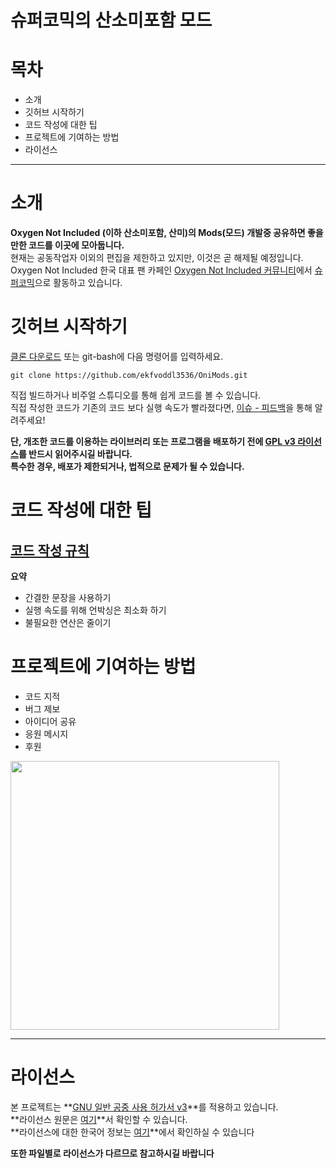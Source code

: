 슈퍼코믹의 산소미포함 모드
==============
# 목차
  * 소개
  * 깃허브 시작하기
  * 코드 작성에 대한 팁
  * 프로젝트에 기여하는 방법
  * 라이선스
  
**************  
  
# 소개  
**Oxygen Not Included (이하 산소미포함, 산미)의 Mods(모드) 개발중 공유하면 좋을만한 코드를 이곳에 모아둡니다.**  
현재는 공동작업자 이외의 편집을 제한하고 있지만, 이것은 곧 해제될 예정입니다.  
Oxygen Not Included 한국 대표 팬 카페인 [Oxygen Not Included 커뮤니티][fancafelink]에서 [슈퍼코믹][userinfo]으로 활동하고 있습니다.  
  
# 깃허브 시작하기
[클론 다운로드][download] 또는 git-bash에 다음 명령어를 입력하세요.  
```   
git clone https://github.com/ekfvoddl3536/OniMods.git
```
직접 빌드하거나 비주얼 스튜디오를 통해 쉽게 코드를 볼 수 있습니다.  
직접 작성한 코드가 기존의 코드 보다 실행 속도가 빨라졌다면, [이슈 - 피드백][feedback]을 통해 알려주세요!  

**단, 개조한 코드를 이용하는 라이브러리 또는 프로그램을 배포하기 전에 [GPL v3 라이선스][license]를 반드시 읽어주시길 바랍니다.**  
**특수한 경우, 배포가 제한되거나, 법적으로 문제가 될 수 있습니다.**
  
# 코드 작성에 대한 팁
## [코드 작성 규칙][rule1]
**요약**
  * 간결한 문장을 사용하기
  * 실행 속도를 위해 언박싱은 최소화 하기
  * 불필요한 연산은 줄이기
  
# 프로젝트에 기여하는 방법
  * 코드 지적
  * 버그 제보
  * 아이디어 공유
  * 응원 메시지
  * 후원
  
<div>
 <img width="430" src="https://user-images.githubusercontent.com/42625666/65418347-38431a00-de37-11e9-8161-16374cf804a1.png">
</div>

***************************

라이선스
=====================
본 프로젝트는 **[GNU 일반 공중 사용 허가서 v3][gplwiki]**를 적용하고 있습니다.  
**라이선스 원문은 [여기][license]**서 확인할 수 있습니다.  
**라이선스에 대한 한국어 정보는 [여기][nwk]**에서 확인하실 수 있습니다

**또한 파일별로 라이선스가 다르므로 참고하시길 바랍니다**


  
[fancafelink]: https://cafe.naver.com/oniforum  
[userinfo]: https://cafe.naver.com/oniforum?iframe_url=/CafeMemberNetworkView.nhn%3Fm=view%26clubid=28950505%26memberid=ekfvoddl3535%26networkSearchKey=Article%26networkSearchType=7#
[download]: https://github.com/ekfvoddl3536/OniMods/archive/master.zip
[feedback]: https://github.com/ekfvoddl3536/OniMods/issues/new/choose
[license]: https://github.com/ekfvoddl3536/OniMods/blob/master/LICENSE
[rule1]: https://github.com/ekfvoddl3536/OniMods/blob/master/CONTRIBUTING.md
[gplwiki]: https://ko.wikipedia.org/wiki/GNU_%EC%9D%BC%EB%B0%98_%EA%B3%B5%EC%A4%91_%EC%82%AC%EC%9A%A9_%ED%97%88%EA%B0%80%EC%84%9C
[nwk]: https://namu.wiki/w/GNU%20%EC%9D%BC%EB%B0%98%20%EA%B3%B5%EC%A4%91%20%EC%82%AC%EC%9A%A9%20%ED%97%88%EA%B0%80%EC%84%9C
[bap]: https://www.patreon.com/join/supercomic
